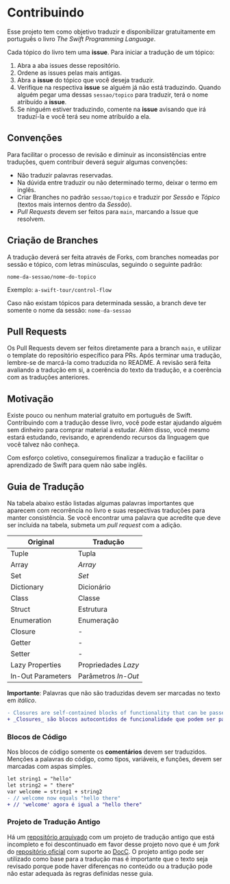 # Contribuindo

Esse projeto tem como objetivo traduzir e disponibilizar gratuitamente em português o livro _The Swift Programming Language_.

Cada tópico do livro tem uma **issue**. Para iniciar a tradução de um tópico:
1. Abra a aba issues desse repositório.
2. Ordene as issues pelas mais antigas.
3. Abra a **issue** do tópico que você deseja traduzir.
4. Verifique na respectiva **issue** se alguém já não está traduzindo. Quando alguém pegar uma dessas `sessao/topico` para traduzir, terá o nome atribuído a **issue**.
5. Se ninguém estiver traduzindo, comente na **issue** avisando que irá traduzí-la e você terá seu nome atribuído a ela.

## Convenções

Para facilitar o processo de revisão e diminuir as inconsistências entre traduções, quem contribuir deverá seguir algumas convenções:

- Não traduzir palavras reservadas.
- Na dúvida entre traduzir ou não determinado termo, deixar o termo em inglês.
- Criar Branches no padrão `sessao/topico` e traduzir por _Sessão_ e _Tópico_ (textos mais internos dentro da _Sessão_).
- _Pull Requests_ devem ser feitos para `main`, marcando a Issue que resolvem.

## Criação de Branches

A tradução deverá ser feita através de Forks, com branches nomeadas por sessão e tópico, com letras minúsculas, seguindo o seguinte padrão:

`nome-da-sessao/nome-do-topico`

Exemplo:
`a-swift-tour/control-flow`

Caso não existam tópicos para determinada sessão, a branch deve ter somente o nome da sessão:
`nome-da-sessao`

## Pull Requests

Os Pull Requests devem ser feitos diretamente para a branch `main`, e utilizar o template do repositório específico para PRs. Após terminar uma tradução, lembre-se de marcá-la como traduzida no README. A revisão será feita avaliando a tradução em si, a coerência do texto da tradução, e a coerência com as traduções anteriores.

## Motivação

Existe pouco ou nenhum material gratuito em português de Swift. Contribuindo com a tradução desse livro, você pode estar ajudando alguém sem dinheiro para comprar material a estudar. Além disso, você mesmo estará estudando, revisando, e aprendendo recursos da linguagem que você talvez não conheça.

Com esforço coletivo, conseguiremos finalizar a tradução e facilitar o aprendizado de Swift para quem não sabe inglês.


## Guia de Tradução

Na tabela abaixo estão listadas algumas palavras importantes que aparecem com recorrência no livro e suas respectivas traduções para manter consistência. Se você encontrar uma palavra que acredite que deve ser incluída na tabela, submeta um _pull request_ com a adição.

| Original | Tradução |
| ---------| ---------|
| Tuple | Tupla |
| Array | _Array_ |
| Set | _Set_ |
| Dictionary | Dicionário |
| Class | Classe |
| Struct | Estrutura |
| Enumeration | Enumeração |
| Closure | - |
| Getter | - |
| Setter | - |
| Lazy Properties | Propriedades _Lazy_ |
| In-Out Parameters | Parâmetros _In-Out_ |


**Importante**: Palavras que não são traduzidas devem ser marcadas no texto em _itálico_.

```diff
- Closures are self-contained blocks of functionality that can be passed around and used in your code. Closures in Swift are similar to blocks in C and Objective-C and to lambdas in other programming languages.
+ _Closures_ são blocos autocontidos de funcionalidade que podem ser passados e usados em seu código. _Closures_ em Swift são semelhantes a blocos em C e Objective-C e _lambdas_ em outras linguagens de programação.
```

### Blocos de Código

Nos blocos de código somente os **comentários** devem ser traduzidos. Menções a palavras do código, como tipos, variáveis, e funções, devem ser marcadas com aspas simples.

```diff
let string1 = "hello"
let string2 = " there"
var welcome = string1 + string2
- // welcome now equals "hello there"
+ // 'welcome' agora é igual a "hello there"
```

### Projeto de Tradução Antigo

Há um [repositório arquivado](https://github.com/AcademyIFCE/swift-book-markdown) com um projeto de tradução antigo que está incompleto e foi descontinuado em favor desse projeto novo que é um _fork_ do [repositório oficial](https://github.com/apple/swift-book) com suporte ao [DocC](https://developer.apple.com/documentation/docc). O projeto antigo pode ser utilizado como base para a tradução mas é importante que o texto seja revisado porque pode haver diferenças no conteúdo ou a tradução pode não estar adequada às regras definidas nesse guia.
